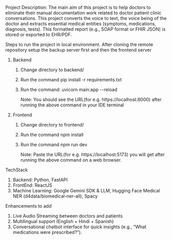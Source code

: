 Project Description: The main aim of this project is to help doctors to eliminate their manual documentation work related to doctor patient clinic conversations. This project converts the voice to text, the voice being of the doctor and extracts essential medical entities (symptoms, medications, diagnosis, tests). This formatted report (e.g., SOAP format or FHIR JSON) is stored or exported to EHR/PDF.

Steps to run the project in local environment. After cloning the remote repository setup the backup server first and then the frontend server
1. Backend
    1. Change directory to backend/ 
    2. Run the command pip install -r requirements.txt
    3. Run the command: uvicorn main:app --reload
   
        Note: You should see the URL(for e.g. https://localhost:8000) after running the above command in your IDE terminal   
  2. Frontend
     1. Change directory to frontend/ 
     2. Run the command npm install
     3. Run the command npm run dev
  
        Note: Paste the URL(for e.g. https://localhost:5173) you will get after running the above command on a web browser.

TechStack
  1. Backend: Python, FastAPI
  2. FrontEnd: ReactJS
  3. Machine Learning: Google Gemini SDK & LLM, Hugging Face Medical NER (d4data/biomedical-ner-all), Spacy

Enhancements to add
  1.  Live Audio Streaming between doctors and patients
  2.  Multilingual support (English + Hindi + Spanish)
3. Conversational chatbot interface for quick insights (e.g., “What medications were prescribed?”).
    
